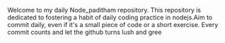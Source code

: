 Welcome to my daily Node_paditham repository. This repository is dedicated to fostering a habit of daily coding practice in nodejs.Aim to commit daily, even if it's a small piece of code or a short exercise. Every commit counts and let the github turns lush and gree 
